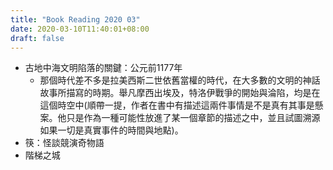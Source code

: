 ```yaml
---
title: "Book Reading 2020 03"
date: 2020-03-10T11:40:01+08:00
draft: false
---
```


* 古地中海文明陷落的關鍵：公元前1177年
    * 那個時代差不多是拉美西斯二世依舊當權的時代，在大多數的文明的神話故事所描寫的時期。舉凡摩西出埃及，特洛伊戰爭的開始與淪陷，均是在這個時空中(順帶一提，作者在書中有描述這兩件事情是不是真有其事是懸案。他只是作為一種可能性放進了某一個章節的描述之中，並且試圖溯源如果一切是真實事件的時間與地點)。
* 筷：怪談競演奇物語
* 階梯之城